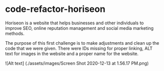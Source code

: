 # code-refactor-horiseon

Horiseon is a website that helps businesses and other individuals to improve SEO, online reputation management and social media marketing methods. 

The purpose of this first challenge is to make adjustments and clean up the code that we were given. There were IDs missing for proper linking, ALT text for images in the website and a proper name for the website. 

![Alt text] (./assets/images/Screen Shot 2020-12-13 at 1.56.17 PM.png)